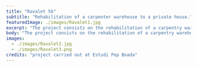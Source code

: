 ```yaml
---
title: "Ravalet 56"
subtitle: "Rehabilitation of a carpenter warehouse to a private house."
featuredImage: ./images/Ravalet1.jpg
excerpt: "The project consists on the rehabilitation of a carpentry warehouse and its conversion into a single-family home. The building rises up in an area of the village of Hostalric (Ravalet) next to the Tordera river, characterized by a strong topography."
body: "The project consists on the rehabilitation of a carpentry warehouse and its conversion into a single-family home. The building rises up in an area of the village of Hostalric (Ravalet) next to the Tordera river, characterized by a strong topography. The house develops in two floors, with access from Carrer de Ravalet through a “transparent” area that surrounds a patio, that retraces the lines of an existing patio. The ground floor, on the other hand, opens towards the private rear garden."
images:
  - ./images/Ravalet2.jpg
  - ./images/Ravalet3.png
credits: "project carried out at Estudi Pep Boada"
---
```

